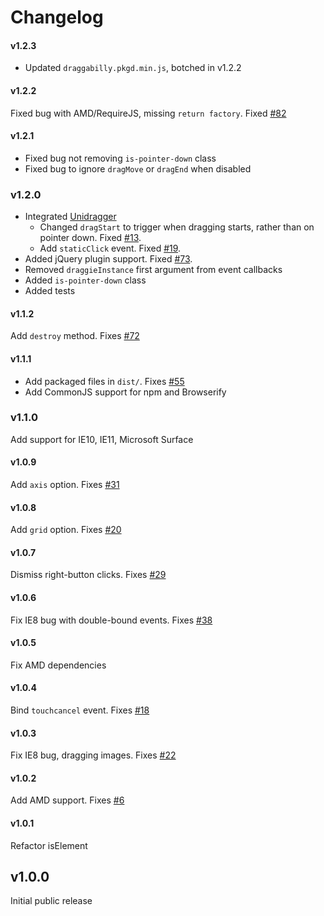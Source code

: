 # Changelog

#### v1.2.3

+ Updated `draggabilly.pkgd.min.js`, botched in v1.2.2

#### v1.2.2

Fixed bug with AMD/RequireJS, missing `return factory`. Fixed [#82](https://github.com/desandro/draggabilly/pull/82)

#### v1.2.1

+ Fixed bug not removing `is-pointer-down` class
+ Fixed bug to ignore `dragMove` or `dragEnd` when disabled

### v1.2.0

+ Integrated [Unidragger](https://github.com/metafizzy/unidragger)
  - Changed `dragStart` to trigger when dragging starts, rather than on pointer down. Fixed [#13](https://github.com/desandro/draggabilly/issues/13).
  - Add `staticClick` event. Fixed [#19](https://github.com/desandro/draggabilly/issues/13).
+ Added jQuery plugin support. Fixed [#73](https://github.com/desandro/draggabilly/issues/73).
+ Removed `draggieInstance` first argument from event callbacks
+ Added `is-pointer-down` class
+ Added tests

#### v1.1.2

Add `destroy` method. Fixes [#72](https://github.com/desandro/draggabilly/issues/72)

#### v1.1.1

+ Add packaged files in `dist/`. Fixes [#55](https://github.com/desandro/draggabilly/issues/55)
+ Add CommonJS support for npm and Browserify

### v1.1.0

Add support for IE10, IE11, Microsoft Surface

#### v1.0.9

Add `axis` option. Fixes [#31](https://github.com/desandro/draggabilly/issues/31)

#### v1.0.8

Add `grid` option. Fixes [#20](https://github.com/desandro/draggabilly/issues/20)

#### v1.0.7

Dismiss right-button clicks. Fixes [#29](https://github.com/desandro/draggabilly/issues/29)

#### v1.0.6

Fix IE8 bug with double-bound events. Fixes [#38](https://github.com/desandro/draggabilly/issues/38)

#### v1.0.5

Fix AMD dependencies

#### v1.0.4

Bind `touchcancel` event. Fixes [#18](https://github.com/desandro/draggabilly/issues/18)

#### v1.0.3

Fix IE8 bug, dragging images. Fixes [#22](https://github.com/desandro/draggabilly/issues/22)

#### v1.0.2

Add AMD support. Fixes [#6](https://github.com/desandro/draggabilly/issues/6)

#### v1.0.1

Refactor isElement

## v1.0.0

Initial public release
